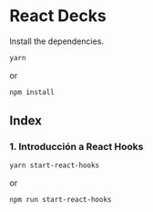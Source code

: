 # React Decks

Install the dependencies.

```sh
yarn
```

or

```sh
npm install
```

## Index

### 1. Introducción a React Hooks

```sh
yarn start-react-hooks
```

or

```sh
npm run start-react-hooks
```
